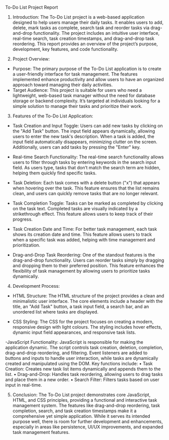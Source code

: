 To-Do List Project Report
1. Introduction:
The To-Do List project is a web-based application designed to help users manage their daily tasks. It enables users to add, delete, mark tasks as complete, search task and reorder tasks via drag-and-drop functionality. The project includes an intuitive user interface, real-time search, task creation timestamps, and drag-and-drop task reordering.
This report provides an overview of the project’s purpose, development, key features, and code functionality.

2. Project Overview:
- Purpose:
The primary purpose of the To-Do List application is to create a user-friendly interface for task management. The features implemented enhance productivity and allow users to have an organized approach toward managing their daily activities.
- Target Audience:
This project is suitable for users who need a lightweight, web-based task manager without the need for database storage or backend complexity. It’s targeted at individuals looking for a simple solution to manage their tasks and prioritize their work.
 
3. Features of the To-Do List Application:
- Task Creation and Input Toggle:
Users can add new tasks by clicking on the "Add Task" button. The input field appears dynamically, allowing users to enter the new task's description. When a task is added, the input field automatically disappears, minimizing clutter on the screen. Additionally, users can add tasks by pressing the "Enter" key.

- Real-time Search Functionality:
The real-time search functionality allows users to filter through tasks by entering keywords in the search input field. As users type, tasks that don’t match the search term are hidden, helping them quickly find specific tasks.

- Task Deletion:
Each task comes with a delete button ("x") that appears when hovering over the task. This feature ensures that the list remains clean, and users can quickly remove tasks that are no longer relevant.

- Task Completion Toggle:
Tasks can be marked as completed by clicking on the task text. Completed tasks are visually indicated by a strikethrough effect. This feature allows users to keep track of their progress.

- Task Creation Date and Time:
For better task management, each task shows its creation date and time. This feature allows users to track when a specific task was added, helping with time management and prioritization.

- Drag-and-Drop Task Reordering:
One of the standout features is the drag-and-drop functionality. Users can reorder tasks simply by dragging and dropping them to their preferred position. This feature enhances the flexibility of task management by allowing users to prioritize tasks dynamically.
 
4. Development Process:
- HTML Structure:
The HTML structure of the project provides a clean and minimalistic user interface. The core elements include a header with the title, an "Add Task" button, a task input field, a search bar, and an unordered list where tasks are displayed.

- CSS Styling:
The CSS for the project focuses on creating a modern, responsive design with light colours. The styling includes hover effects, dynamic input field appearances, and responsive task lists.

-JavaScript Functionality:
JavaScript is responsible for making the application dynamic. The script controls task creation, deletion, completion, drag-and-drop reordering, and filtering. Event listeners are added to buttons and inputs to handle user interaction, while tasks are dynamically created and manipulated using the DOM.
Key functions include:
•	Task Creation: Creates new task list items dynamically and appends them to the list.
•	Drag-and-Drop: Handles task reordering, allowing users to drag tasks and place them in a new order.
•	Search Filter: Filters tasks based on user input in real-time.

5. Conclusion:
The To-Do List project demonstrates core JavaScript, HTML, and CSS principles, providing a functional and interactive task management system. The features like drag-and-drop reordering, task completion, search, and task creation timestamps make it a comprehensive yet simple application. While it serves its intended purpose well, there is room for further development and enhancements, especially in areas like persistence, UI/UX improvements, and expanded task management features.
